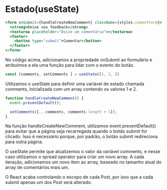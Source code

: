 # Estado(useState)

```jsx
<form onSubmit={handleCreateNewComment} className={styles.comentForm}>
  <strong>Deixe seu feedback</strong>
  <textarea placeholder="Deixe um comentário"></textarea>
  <footer>
    <button type="submit">Comentar</button>
  </footer>
</form>
```

No código acima, adicionamos a propriedade onSubmit ao formulário e atribuímos a ela uma função para lidar com o evento do botão.

```jsx
const [comments, setComments ] = useState([1, 2, ])
```

Utilizamos o useState para definir uma variável de estado chamada comments, inicializada com um array contendo os valores 1 e 2.

```jsx
function handleCreateNewComment() {
  event.preventDefault();

  setComments([...comments, comments.length + 1]);
}
```

Na função handleCreateNewComment, utilizamos event.preventDefault() para evitar que a página seja recarregada quando o botão submit for clicado. Isso é necessário porque, por padrão, o botão submit redireciona para outra página.

O useState permite que atualizemos o valor da variável comments, e nesse caso utilizamos o spread operator para criar um novo array. A cada iteração, adicionamos um novo item ao array, baseado no tamanho atual do array de comentários mais um.

O React acaba controlando o escopo de cada Post, por isso que a cada submit apenas um dos Post será alterado.